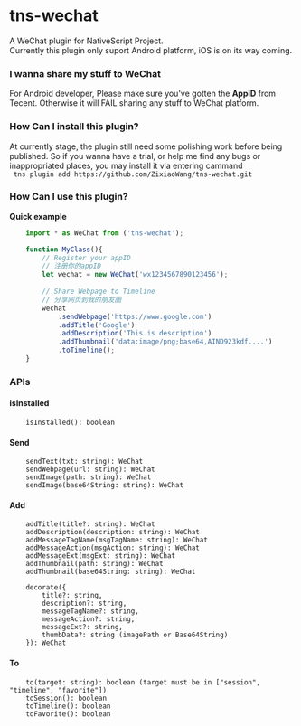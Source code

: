 # tns-wechat
A WeChat plugin for NativeScript Project.  
Currently this plugin only suport Android platform, iOS is on its way coming.

### I wanna share my stuff to WeChat
For Android developer, Please make sure you've gotten the **AppID** from Tecent.
Otherwise it will FAIL sharing any stuff to WeChat platform.

### How Can I install this plugin?
At currently stage, the plugin still need some polishing work before being published. So if you wanna have a trial, or help me find any bugs or inappropriated places, you may install it via entering cammand  
``` tns plugin add https://github.com/ZixiaoWang/tns-wechat.git```

### How Can I use this plugin?
**Quick example**
```javascript
    import * as WeChat from ('tns-wechat');

    function MyClass(){
        // Register your appID
        // 注册你的appID
        let wechat = new WeChat('wx1234567890123456');
        
        // Share Webpage to Timeline
        // 分享网页到我的朋友圈
        wechat
            .sendWebpage('https://www.google.com')
            .addTitle('Google')
            .addDescription('This is description')
            .addThumbnail('data:image/png;base64,AIND923kdf....')
            .toTimeline();      
    }
```

### APIs
#### isInstalled
```
    isInstalled(): boolean
```
#### Send
```
    sendText(txt: string): WeChat    
    sendWebpage(url: string): WeChat    
    sendImage(path: string): WeChat  
    sendImage(base64String: string): WeChat
```
#### Add
```
    addTitle(title?: string): WeChat
    addDescription(description: string): WeChat
    addMessageTagName(msgTagName: string): WeChat
    addMessageAction(msgAction: string): WeChat
    addMessageExt(msgExt: string): WeChat
    addThumbnail(path: string): WeChat
    addThumbnail(base64String: string): WeChat

    decorate({
        title?: string,
        description?: string,
        messageTagName?: string,
        messageAction?: string,
        messageExt?: string,
        thumbData?: string (imagePath or Base64String)
    }): WeChat
```
#### To
```
    to(target: string): boolean (target must be in ["session", "timeline", "favorite"])
    toSession(): boolean
    toTimeline(): boolean
    toFavorite(): boolean
```

